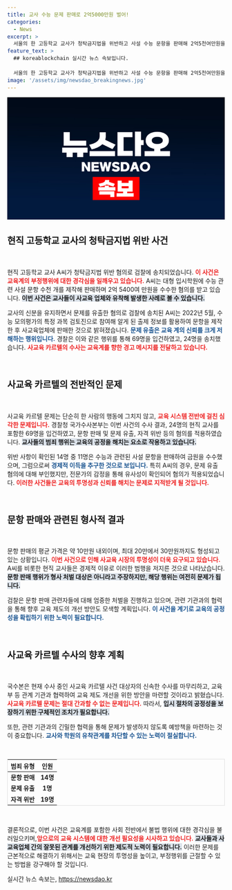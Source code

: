 ```yaml
---
title: 교사 수능 문제 판매로 2억5000만원 벌어!
categories:
  - News
excerpt: >
  서울의 한 고등학교 교사가 청탁금지법을 위반하고 사설 수능 문항을 판매해 2억5천여만원을 챙긴 혐의로 검찰에 송치됐다. 경찰은 사교육 카르텔 수사에서 69명을 입건하며 교육계의 불법 행위를 강력히 단속하겠다고 밝혔다.
feature_text: >
  ## koreablockchain 실시간 뉴스 속보입니다.

  서울의 한 고등학교 교사가 청탁금지법을 위반하고 사설 수능 문항을 판매해 2억5천여만원을 챙긴 혐의로 검찰에 송치됐다. 경찰은 사교육 카르텔 수사에서 69명을 입건하며 교육계의 불법 행위를 강력히 단속하겠다고 밝혔다.
image: '/assets/img/newsdao_breakingnews.jpg'
---
```


<p><img src="/assets/img/newsdao_breakingnews.jpg" alt="koreablockchain 속보" /></p>

<h2 data-ke-size="size26">현직 고등학교 교사의 청탁금지법 위반 사건</h2>

<p data-ke-size="size16">&nbsp;</p>

<p>현직 고등학교 교사 A씨가 청탁금지법 위반 혐의로 검찰에 송치되었습니다. <b><span style="color: #ee2323;">이 사건은 교육계의 부정행위에 대한 경각심을 일깨우고 있습니다.</span></b> A씨는 대형 입시학원에 수능 관련 사설 문항 수천 개를 제작해 판매하며 2억 5400여 만원을 수수한 혐의를 받고 있습니다. <b><span style="background-color: #21538527;">이번 사건은 교사들이 사교육 업체와 유착해 발생한 사례로 볼 수 있습니다.</span></b></p>

<p>교사의 신분을 유지하면서 문제를 유출한 혐의로 검찰에 송치된 A씨는 2022년 5월, 수능 모의평가의 특정 과목 검토진으로 참여해 알게 된 출제 정보를 활용하여 문항을 제작한 후 사교육업체에 판매한 것으로 밝혀졌습니다. <b><span style="color: #1a5490;">문제 유출은 교육 계의 신뢰를 크게 저해하는 행위입니다.</span></b> 경찰은 이와 같은 행위를 통해 69명을 입건하였고, 24명을 송치했습니다. <b><span style="color: #ee2323;">사교육 카르텔의 수사는 교육계를 향한 경고 메시지를 전달하고 있습니다.</span></b></p>

<p data-ke-size="size16">&nbsp;</p>

<h2 data-ke-size="size26">사교육 카르텔의 전반적인 문제</h2>

<p data-ke-size="size16">&nbsp;</p>

<p>사교육 카르텔 문제는 단순히 한 사람의 행동에 그치지 않고, <b><span style="color: #ee2323;">교육 시스템 전반에 걸친 심각한 문제입니다.</span></b> 경찰청 국가수사본부는 이번 사건의 수사 결과, 24명의 현직 교사를 포함한 69명을 입건하였고, 문항 판매 및 문제 유출, 자격 위반 등의 혐의를 적용하였습니다. <b><span style="background-color: #21538527;">교사들의 범죄 행위는 교육의 공정을 해치는 요소로 작용하고 있습니다.</span></b></p>

<p>위반 사항이 확인된 14명 중 11명은 수능과 관련된 사설 문항을 판매하여 금원을 수수했으며, 그럼으로써 <b><span style="color: #1a5490;">경제적 이득을 추구한 것으로 보입니다.</span></b> 특히 A씨의 경우, 문제 유출 혐의에 대해 부인했지만, 전문가의 감정을 통해 유사성이 확인되어 혐의가 적용되었습니다. <b><span style="color: #ee2323;">이러한 사건들은 교육의 투명성과 신뢰를 해치는 문제로 지적받게 될 것입니다.</span></b></p>

<p data-ke-size="size16">&nbsp;</p>

<h2 data-ke-size="size26">문항 판매와 관련된 형사적 결과</h2>

<p data-ke-size="size16">&nbsp;</p>

<p>문항 판매의 평균 가격은 약 10만원 내외이며, 최대 20만에서 30만원까지도 형성되고 있는 상황입니다. <b><span style="color: #ee2323;">이번 사건으로 인해 사교육 시장의 투명성이 더욱 요구되고 있습니다.</span></b> A씨를 비롯한 현직 교사들은 경제적 이유로 이러한 범행을 저지른 것으로 나타났습니다. <b><span style="background-color: #21538527;">문항 판매 행위가 형사 처벌 대상은 아니라고 주장하지만, 해당 행위는 여전히 문제가 됩니다.</span></b></p>

<p>검찰은 문항 판매 관련자들에 대해 엄중한 처벌을 진행하고 있으며, 관련 기관과의 협력을 통해 향후 교육 제도의 개선 방안도 모색할 계획입니다. <b><span style="color: #1a5490;">이 사건을 계기로 교육의 공정성을 확립하기 위한 노력이 필요합니다.</span></b></p>

<p data-ke-size="size16">&nbsp;</p>

<h2 data-ke-size="size26">사교육 카르텔 수사의 향후 계획</h2>

<p data-ke-size="size16">&nbsp;</p>

<p>국수본은 현재 수사 중인 사교육 카르텔 사건 대상자의 신속한 수사를 마무리하고, 교육부 등 관계 기관과 협력하여 교육 제도 개선을 위한 방안을 마련할 것이라고 밝혔습니다. <b><span style="color: #ee2323;">사교육 카르텔 문제는 절대 간과할 수 없는 문제입니다.</span></b> 따라서, <b><span style="background-color: #21538527;">입시 절차의 공정성을 보장하기 위한 구체적인 조치가 필요합니다.</span></b></p>

<p>또한, 관련 기관과의 긴밀한 협력을 통해 문제가 발생하지 않도록 예방책을 마련하는 것이 중요합니다. <b><span style="color: #1a5490;">교사와 학원의 유착관계를 차단할 수 있는 노력이 절실합니다.</span></b></p>

<p data-ke-size="size16">&nbsp;</p>

<table style="width: 100%; border: 1px solid #dddddd;">
    <thead>
        <tr>
            <th style="text-align: center; height: 17px;"><b>범죄 유형</b></th>
            <th style="text-align: center; height: 17px;"><b>인원</b></th>
        </tr>
    </thead>
    <tbody>
        <tr>
            <td style="text-align: center; height: 17px;"><b>문항 판매</b></td>
            <td style="text-align: center; height: 17px;"><b>14명</b></td>
        </tr>
        <tr>
            <td style="text-align: center; height: 17px;"><b>문제 유출</b></td>
            <td style="text-align: center; height: 17px;"><b>1명</b></td>
        </tr>
        <tr>
            <td style="text-align: center; height: 17px;"><b>자격 위반</b></td>
            <td style="text-align: center; height: 17px;"><b>19명</b></td>
        </tr>
    </tbody>
</table>

<p data-ke-size="size16">&nbsp;</p>

<p>결론적으로, 이번 사건은 교육계를 포함한 사회 전반에서 불법 행위에 대한 경각심을 불러일으키며,<b><span style="color: #ee2323;">앞으로의 교육 시스템에 대한 개선 필요성을 시사하고 있습니다.</span></b> <b><span style="background-color: #21538527;">교사들과 사교육업체 간의 잘못된 관계를 개선하기 위한 제도적 노력이 필요합니다.</span></b> 이러한 문제를 근본적으로 해결하기 위해서는 교육 현장의 투명성을 높이고, 부정행위를 근절할 수 있는 방법을 강구해야 할 것입니다.</p>
실시간 뉴스 속보는, <a href="https://newsdao.kr" rel="dofollow">https://newsdao.kr</a>


